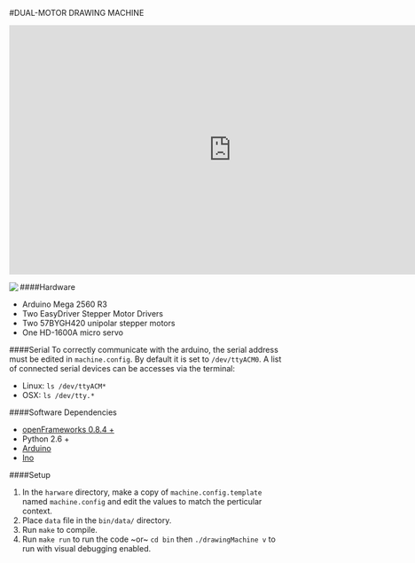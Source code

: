 #DUAL-MOTOR DRAWING MACHINE

<iframe width="800" height="450" src="https://www.youtube.com/embed/FjZdq7ek0DU" frameborder="0" allowfullscreen></iframe>


<img src="https://40.media.tumblr.com/1f072dc075d0fd5d0a0e924f1a19a47d/tumblr_nlpybstm5a1r0bfx2o1_500.png"
align="left">

####Hardware
- Arduino Mega 2560 R3
- Two EasyDriver Stepper Motor Drivers
- Two 57BYGH420 unipolar stepper motors
- One HD-1600A micro servo

####Serial
To correctly communicate with the arduino, the serial address must be edited in ```machine.config```. By default it is set to ```/dev/ttyACM0```.
A list of connected serial devices can be accesses via the terminal:
- Linux: ```ls /dev/ttyACM*```
- OSX: ```ls /dev/tty.*```

####Software Dependencies
- [openFrameworks 0.8.4 +](http://openframeworks.cc/download/)
- Python 2.6 +
- [Arduino](http://arduino.cc/en/Main/Software)
- [Ino](https://github.com/amperka/ino)

####Setup
1. In the ```harware``` directory, make a copy of ```machine.config.template``` named ```machine.config``` and edit the values to match the perticular context.
2. Place ```data``` file in the ```bin/data/``` directory.
3. Run ```make``` to compile.
4. Run ```make run``` to run the code ~or~ ```cd bin``` then ```./drawingMachine v``` to run with visual debugging enabled.



